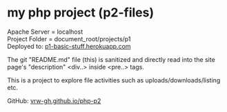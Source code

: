 # my php project (p2-files)

Apache Server = localhost
<br>Project Folder = document_root/projects/p1
<br>Deployed to: <a href="https://p1-basic-stuff.herokuapp.com/">p1-basic-stuff.herokuapp.com</a>

The git "README.md" file (this) is sanitized and directly read into the site page's "description" <div..> inside <pre..> tags.

This is a project to explore file activities such as uploads/downloads/listing etc.

GitHub: <a href="https://github.com/vrw-GH/php-p2">vrw-gh.github.io/php-p2</a>
